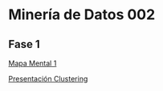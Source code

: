 # Minería de Datos 002

## Fase 1

[Mapa Mental 1](https://github.com/gnoelopez/MineriaDeDatos/blob/master/MapaMental_1_1812678.pdf)

[Presentación Clustering](https://github.com/patyarvizu/Mineria-de-datos/blob/master/Presentacion_Clustering_002_(Con_Ejercicio).pdf)

